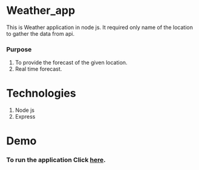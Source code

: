# Weather_app
This is Weather application in node js. It required only name of the location to gather the data from api.
### Purpose
1. To provide the forecast of the given location.
2. Real time forecast.
# Technologies
1. Node js
2. Express
# Demo
### To run the application Click [here](https://pranav-weather-application.herokuapp.com).
